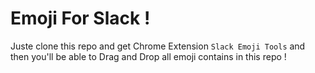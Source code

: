 Emoji For Slack !
===================
Juste clone this repo and get Chrome Extension `Slack Emoji Tools` and then you'll be able to Drag and Drop all emoji contains in this repo !
